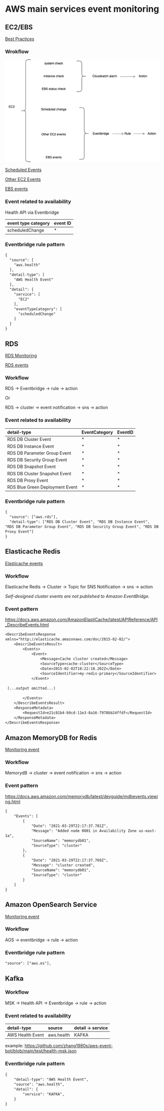 # AWS main services event monitoring

## EC2/EBS

[Best Practices](https://docs.aws.amazon.com/AWSEC2/latest/UserGuide/monitoring_best_practices.html)

### Wrokflow
![EC2/EBS](./picture/aws-ec2-ebs-events.png)

[Scheduled Events](https://repost.aws/knowledge-center/eventbridge-notification-scheduled-events)


[Other EC2 Events](https://docs.aws.amazon.com/AWSEC2/latest/UserGuide/automating_with_eventbridge.html)

[EBS events](https://docs.aws.amazon.com/ebs/latest/userguide/ebs-cloud-watch-events.html)

### Event related to availability
Health API via Eventbridge

| event type category | event ID |
| :--- | :--- |
|scheduledChange    |*         |

### Eventbridge rule pattern

```
{
  "source": [
    "aws.health"
  ],
  "detail-type": [
    "AWS Health Event"
  ],
  "detail": {
    "service": [
      "EC2"
    ],
    "eventTypeCategory": [
      "scheduledChange"
    ]
  }
}
```


## RDS

[RDS Monitoring](https://docs.aws.amazon.com/AmazonRDS/latest/UserGuide/CHAP_Monitor_Logs_Events.html)

[RDS events](https://docs.aws.amazon.com/AmazonRDS/latest/UserGuide/rds-cloudwatch-events.sample.html)

### Workflow
RDS -> Eventbridge -> rule -> action

Or

RDS -> cluster -> event notification -> sns -> action

### Event related to availability

| detail-type               | EventCategory    | EventID   |
| :--- | :--- | :--- |
| RDS DB Cluster Event      | *                | *         |
| RDS DB Instance Event     | *                | *         | 
| RDS DB Parameter Group Event     | *         | *         | 
| RDS DB Security Group Event      | *         | *         | 
| RDS DB Snapshot Event     | *                | *         |
| RDS DB Cluster Snapshot Event     | *        | *         |
| RDS DB Proxy Event     | *          | *      | *
| RDS Blue Green Deployment Event     | *      | *         |

### Eventbridge rule pattern

```
{
  "source": ["aws.rds"],
  "detail-type": ["RDS DB Cluster Event", "RDS DB Instance Event", "RDS DB Parameter Group Event", "RDS DB Security Group Event", "RDS DB Proxy Event"]
}
```

## Elasticache Redis
[Elasticache events](https://docs.aws.amazon.com/AmazonElastiCache/latest/mem-ug/self-designed-events.html)


### Workflow
Elasticache Redis -> Cluster -> Topic for SNS Notification -> sns -> action

*Self-designed cluster events are not published to Amazon EventBridge.*

### Event pattern
https://docs.aws.amazon.com/AmazonElastiCache/latest/APIReference/API_DescribeEvents.html

```
<DescribeEventsResponse xmlns="http://elasticache.amazonaws.com/doc/2015-02-02/"> 
    <DescribeEventsResult> 
        <Events> 
            <Event> 
                <Message>Cache cluster created</Message> 
                <SourceType>cache-cluster</SourceType> 
                <Date>2015-02-02T18:22:18.202Z</Date> 
                <SourceIdentifier>my-redis-primary</SourceIdentifier> 
            </Event> 
               
 (...output omitted...)
          
        </Events> 
    </DescribeEventsResult> 
    <ResponseMetadata> 
        <RequestId>e21c81b4-b9cd-11e3-8a16-7978bb24ffdf</RequestId> 
    </ResponseMetadata> 
</DescribeEventsResponse>

```

## Amazon MemoryDB for Redis
[Monitoring event](https://docs.aws.amazon.com/memorydb/latest/devguide/monitoring-events.html)

### Workflow
MemorydB -> cluster -> event notification -> sns -> action

### Event pattern
https://docs.aws.amazon.com/memorydb/latest/devguide/mdbevents.viewing.html

```
{
    "Events": [        
        {
            "Date": "2021-03-29T22:17:37.781Z", 
            "Message": "Added node 0001 in Availability Zone us-east-1a", 
            "SourceName": "memorydb01", 
            "SourceType": "cluster"
        }, 
        {
            "Date": "2021-03-29T22:17:37.769Z", 
            "Message": "cluster created", 
            "SourceName": "memorydb01", 
            "SourceType": "cluster"
        }
    ]
}
```



## Amazon OpenSearch Service
[Monitoring event](https://docs.aws.amazon.com/opensearch-service/latest/developerguide/monitoring-events.html)

### Workflow
AOS -> eventbridge -> rule -> action

### Eventbridge rule pattern

```
"source": ["aws.es"],
```

## Kafka

### Workflow
MSK -> Health API -> Eventbridge -> rule -> action

### Event related to availability
| detail-type   | source    | detail -> service |
| :--- | :--- | :--- |
| AWS Health Event | aws.health | KAFKA |

example: https://github.com/zhang1980s/aws-event-bot/blob/main/test/health-msk.json

### Eventbridge rule pattern

```
{
    "detail-type": "AWS Health Event",
    "source": "aws.health",
    "detail": {
        "service": "KAFKA",
    }
}
```